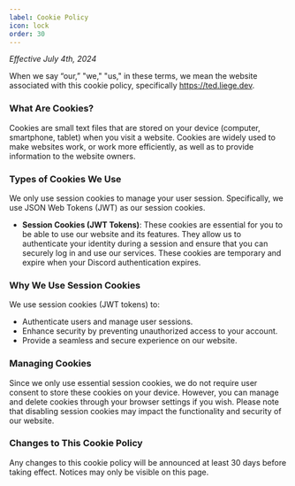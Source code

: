```yaml
---
label: Cookie Policy
icon: lock
order: 30
---
```


_Effective July 4th, 2024_

When we say “our,” "we," "us," in these terms, we mean the website associated with this cookie policy, specifically https://ted.liege.dev.

### What Are Cookies?

Cookies are small text files that are stored on your device (computer, smartphone, tablet) when you visit a website. Cookies are widely used to make websites work, or work more efficiently, as well as to provide information to the website owners.

### Types of Cookies We Use

We only use session cookies to manage your user session. Specifically, we use JSON Web Tokens (JWT) as our session cookies.

-   **Session Cookies (JWT Tokens)**: These cookies are essential for you to be able to use our website and its features. They allow us to authenticate your identity during a session and ensure that you can securely log in and use our services. These cookies are temporary and expire when your Discord authentication expires.

### Why We Use Session Cookies

We use session cookies (JWT tokens) to:

-   Authenticate users and manage user sessions.
-   Enhance security by preventing unauthorized access to your account.
-   Provide a seamless and secure experience on our website.

### Managing Cookies

Since we only use essential session cookies, we do not require user consent to store these cookies on your device. However, you can manage and delete cookies through your browser settings if you wish. Please note that disabling session cookies may impact the functionality and security of our website.

### Changes to This Cookie Policy

Any changes to this cookie policy will be announced at least 30 days before taking effect. Notices may only be visible on this page.
